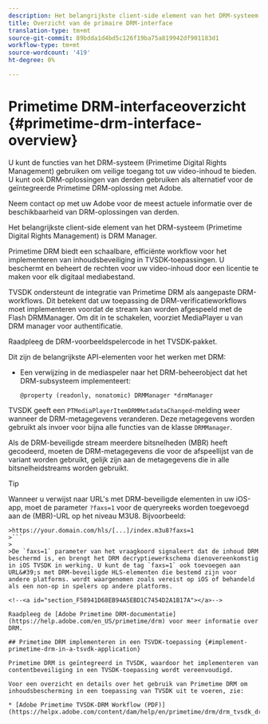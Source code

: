 ```yaml
---
description: Het belangrijkste client-side element van het DRM-systeem (Primetime Digital Rights Management) is DRM Manager.
title: Overzicht van de primaire DRM-interface
translation-type: tm+mt
source-git-commit: 89bdda1d4bd5c126f19ba75a819942df901183d1
workflow-type: tm+mt
source-wordcount: '419'
ht-degree: 0%

---
```



# Primetime DRM-interfaceoverzicht {#primetime-drm-interface-overview}

U kunt de functies van het DRM-systeem (Primetime Digital Rights Management) gebruiken om veilige toegang tot uw video-inhoud te bieden. U kunt ook DRM-oplossingen van derden gebruiken als alternatief voor de geïntegreerde Primetime DRM-oplossing met Adobe.

Neem contact op met uw Adobe voor de meest actuele informatie over de beschikbaarheid van DRM-oplossingen van derden.

Het belangrijkste client-side element van het DRM-systeem (Primetime Digital Rights Management) is DRM Manager.

<!--<a id="section_4DD54E085AB345FE9BE00865E56B28DB"></a>-->

Primetime DRM biedt een schaalbare, efficiënte workflow voor het implementeren van inhoudsbeveiliging in TVSDK-toepassingen. U beschermt en beheert de rechten voor uw video-inhoud door een licentie te maken voor elk digitaal mediabestand.

TVSDK ondersteunt de integratie van Primetime DRM als aangepaste DRM-workflows. Dit betekent dat uw toepassing de DRM-verificatieworkflows moet implementeren voordat de stream kan worden afgespeeld met de Flash DRMManager. Om dit in te schakelen, voorziet MediaPlayer u van DRM manager voor authentificatie.

Raadpleeg de DRM-voorbeeldspelercode in het TVSDK-pakket.

Dit zijn de belangrijkste API-elementen voor het werken met DRM:

* Een verwijzing in de mediaspeler naar het DRM-beheerobject dat het DRM-subsysteem implementeert:

   ```
   @property (readonly, nonatomic) DRMManager *drmManager
   ```

<!--<a id="section_F986DB1EDD6F44CD8E57419CCA0921E8"></a>-->

TVSDK geeft een `PTMediaPlayerItemDRMMetadataChanged`-melding weer wanneer de DRM-metagegevens veranderen. Deze metagegevens worden gebruikt als invoer voor bijna alle functies van de klasse `DRMManager`.

<!--<a id="section_223DCF63BAB6438792A85352A79044CC"></a>-->

Als de DRM-beveiligde stream meerdere bitsnelheden (MBR) heeft gecodeerd, moeten de DRM-metagegevens die voor de afspeellijst van de variant worden gebruikt, gelijk zijn aan de metagegevens die in alle bitsnelheidstreams worden gebruikt.

>[!TIP]
>
>Wanneer u verwijst naar URL&#39;s met DRM-beveiligde elementen in uw iOS-app, moet de parameter `?faxs=1` voor de queryreeks worden toegevoegd aan de (MBR)-URL op het niveau M3U8. Bijvoorbeeld:
>
>
```
>https://your.domain.com/hls/[...]/index.m3u8?faxs=1
>```
>
>De `faxs=1` parameter van het vraagkoord signaleert dat de inhoud DRM beschermd is, en brengt het DRM decryptiewerkschema dienovereenkomstig in iOS TVSDK in werking. U kunt de tag `faxs=1` ook toevoegen aan URL&#39;s met DRM-beveiligde HLS-elementen die bestemd zijn voor andere platforms. wordt waargenomen zoals vereist op iOS of behandeld als een non-op in spelers op andere platforms.

<!--<a id="section_F58941D68EB94A5EBD1C7454D2A1B17A"></a>-->

Raadpleeg de [Adobe Primetime DRM-documentatie](https://help.adobe.com/en_US/primetime/drm) voor meer informatie over DRM.

## Primetime DRM implementeren in een TSVDK-toepassing {#implement-primetime-drm-in-a-tsvdk-application}

Primetime DRM is geïntegreerd in TVSDK, waardoor het implementeren van contentbeveiliging in een TVSDK-toepassing wordt vereenvoudigd.

Voor een overzicht en details over het gebruik van Primetime DRM om inhoudsbescherming in een toepassing van TVSDK uit te voeren, zie:

* [Adobe Primetime TVSDK-DRM Workflow (PDF)](https://helpx.adobe.com/content/dam/help/en/primetime/drm/drm_tvsdk_drm_workflow.pdf)